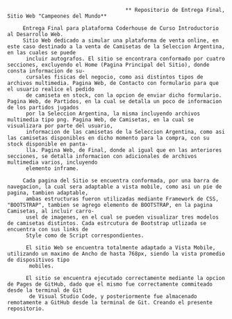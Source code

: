                                           ** Repositorio de Entrega Final, Sitio Web "Campeones del Mundo**
                                          
         Entrega Final para plataforma Coderhouse de Curso Introductorio al Desarrollo Web. 
         Sitio Web dedicado a simular una plataforma de venta online, en este caso destinado a la venta de Camisetas de la Seleccion Argentina, en las cuales se puede
          incluir autografos. El sitio se encontrara conformado por cuatro secciones, excluyendo el Home (Pagina Principal del Sitio), donde consta informacion de su-
          cursales fisicas del negocio, como asi distintos tipos de archivos multimedia. Pagina Web, de Contacto con formulario para que el usuario realice el pedido 
          de camiseta en stock, con la opcion de enviar dicho formulario. Pagina Web, de Partidos, en la cual se detalla un poco de informacion de los partidos jugados
          por la Seleccion Argentina, la misma incluyendo archivos multimedia tipo png. Pagina Web, de Camisetas, en la cual se visualizara por parte del usuario, 
          informacion de las camisetas de la Seleccion Argentina, como asi las camisetas disponibles en dicho momento para la compra, con su stock disponible en panta-
          lla. Pagina Web, de Final, donde al igual que en las anteriores secciones, se detalla informacion con adicionales de archivos multimedia varios, incluyendo
          elemento inframe. 
         
         Cada pagina del Sitio se encuentra conformada, por una barra de navegacion, la cual sera adaptable a vista mobile, como asi un pie de pagina, tambien adaptable, 
          ambas estructuras fueron utilizadas mediante Framework de CSS, "BOOTSTRAP", tambien se agrego elemento de BOOTSTRAP, en la pagina Camisetas, al incluir carro-
          usel de imagenes, en el cual se pueden visualizar tres modelos de camisetas distintos. Cada estrcutura de Bootstrap utlizada se encuentra con sus links de 
          Style como de Script correspondientes.
          
          El sitio Web se encuentra totalmente adaptado a Vista Mobile, utilizando un maximo de Ancho de hasta 768px, siendo la vista promedio de dispositivos tipo 
           mobiles. 
           
          El sitio se encuentra ejecutado correctamente mediante la opcion de Pages de GitHub, dado que el mismo fue correctamente commiteado desde la terminal de Git 
           de Visual Studio Code, y posteriormente fue almacenado remotamente a GitHub desde la terminal de Git. Creando el presente repositorio. 
           
           